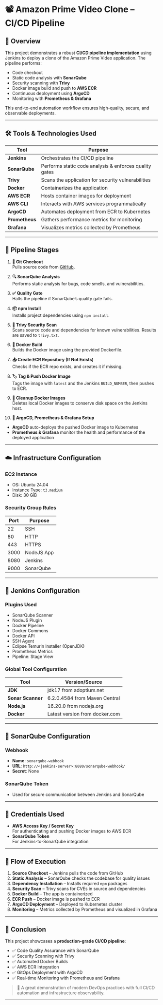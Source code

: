 # 📽️ Amazon Prime Video Clone – CI/CD Pipeline

## 🚀 Overview

This project demonstrates a robust **CI/CD pipeline implementation** using Jenkins to deploy a clone of the Amazon Prime Video application. The pipeline performs:

- Code checkout
- Static code analysis with **SonarQube**
- Security scanning with **Trivy**
- Docker image build and push to **AWS ECR**
- Continuous deployment using **ArgoCD**
- Monitoring with **Prometheus & Grafana**

This end-to-end automation workflow ensures high-quality, secure, and observable deployments.

---

## 🛠️ Tools & Technologies Used

| Tool                | Purpose                                                                 |
|---------------------|-------------------------------------------------------------------------|
| **Jenkins**         | Orchestrates the CI/CD pipeline                                         |
| **SonarQube**       | Performs static code analysis & enforces quality gates                 |
| **Trivy**           | Scans the application for security vulnerabilities                     |
| **Docker**          | Containerizes the application                                           |
| **AWS ECR**         | Hosts container images for deployment                                  |
| **AWS CLI**         | Interacts with AWS services programmatically                           |
| **ArgoCD**          | Automates deployment from ECR to Kubernetes                            |
| **Prometheus**      | Gathers performance metrics for monitoring                             |
| **Grafana**         | Visualizes metrics collected by Prometheus                             |

---

## 🧱 Pipeline Stages

1. **🔁 Git Checkout**  
   Pulls source code from [GitHub](https://github.com/saurav498/Prime-Clone-Project.git).

2. **🔍 SonarQube Analysis**  
   Performs static analysis for bugs, code smells, and vulnerabilities.

3. **✅ Quality Gate**  
   Halts the pipeline if SonarQube’s quality gate fails.

4. **📦 npm Install**  
   Installs project dependencies using `npm install`.

5. **🔐 Trivy Security Scan**  
   Scans source code and dependencies for known vulnerabilities. Results are saved to `trivy.txt`.

6. **🐳 Docker Build**  
   Builds the Docker image using the provided Dockerfile.

7. **📤 Create ECR Repository (If Not Exists)**  
   Checks if the ECR repo exists, and creates it if missing.

8. **🏷️ Tag & Push Docker Image**  
   Tags the image with `latest` and the Jenkins `BUILD_NUMBER`, then pushes to ECR.

9. **🧹 Cleanup Docker Images**  
   Deletes local Docker images to conserve disk space on the Jenkins host.

10. **🚀 ArgoCD, Prometheus & Grafana Setup**  
   - **ArgoCD** auto-deploys the pushed Docker image to Kubernetes  
   - **Prometheus & Grafana** monitor the health and performance of the deployed application

---

## ☁️ Infrastructure Configuration

### EC2 Instance

- OS: Ubuntu 24.04  
- Instance Type: `t3.medium`  
- Disk: 30 GiB

### Security Group Rules

| Port | Purpose      |
|------|--------------|
| 22   | SSH          |
| 80   | HTTP         |
| 443  | HTTPS        |
| 3000 | NodeJS App   |
| 8080 | Jenkins      |
| 9000 | SonarQube    |

---

## 🔌 Jenkins Configuration

### Plugins Used

- SonarQube Scanner
- NodeJS Plugin
- Docker Pipeline
- Docker Commons
- Docker API
- SSH Agent
- Eclipse Temurin Installer (OpenJDK)
- Prometheus Metrics
- Pipeline: Stage View

### Global Tool Configuration

| Tool              | Version/Source                          |
|-------------------|-----------------------------------------|
| **JDK**           | jdk17 from adoptium.net                 |
| **Sonar Scanner** | 6.2.0.4584 from Maven Central           |
| **Node.js**       | 16.20.0 from nodejs.org                 |
| **Docker**        | Latest version from docker.com          |

---

## 🧠 SonarQube Configuration

### Webhook

- **Name**: `sonarqube-webhook`  
- **URL**: `http://<jenkins-server>:8080/sonarqube-webhook/`  
- **Secret**: None  

### SonarQube Token

- Used for secure communication between Jenkins and SonarQube

---

## 🔐 Credentials Used

- **AWS Access Key / Secret Key**  
  For authenticating and pushing Docker images to AWS ECR  
- **SonarQube Token**  
  For Jenkins-to-SonarQube integration

---

## 🔄 Flow of Execution

1. **Source Checkout** – Jenkins pulls the code from GitHub  
2. **Static Analysis** – SonarQube checks the codebase for quality issues  
3. **Dependency Installation** – Installs required `npm` packages  
4. **Security Scan** – Trivy scans for CVEs in source and dependencies  
5. **Docker Build** – The app is containerized  
6. **ECR Push** – Docker image is pushed to ECR  
7. **ArgoCD Deployment** – Deployed to Kubernetes cluster  
8. **Monitoring** – Metrics collected by Prometheus and visualized in Grafana

---

## 📌 Conclusion

This project showcases a **production-grade CI/CD pipeline**:

- ✅ Code Quality Assurance with SonarQube  
- ✅ Security Scanning with Trivy  
- ✅ Automated Docker Builds  
- ✅ AWS ECR Integration  
- ✅ GitOps Deployment with ArgoCD  
- ✅ Real-time Monitoring with Prometheus and Grafana

> 🔧 A great demonstration of modern DevOps practices with full CI/CD automation and infrastructure observability.

---


